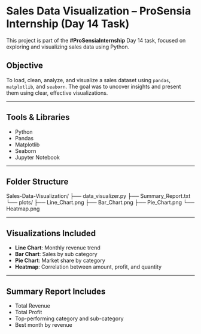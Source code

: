 # Sales Data Visualization – ProSensia Internship (Day 14 Task)

This project is part of the **#ProSensiaInternship** Day 14 task, focused on exploring and visualizing sales data using Python.

## Objective
To load, clean, analyze, and visualize a sales dataset using `pandas`, `matplotlib`, and `seaborn`. The goal was to uncover insights and present them using clear, effective visualizations.

---

## Tools & Libraries
- Python
- Pandas
- Matplotlib
- Seaborn
- Jupyter Notebook

---

## Folder Structure
Sales-Data-Visualization/
├── data_visualizer.py
├── Summary_Report.txt 
└── plots/ 
├── Line_Chart.png
├── Bar_Chart.png
├── Pie_Chart.png
└── Heatmap.png

---

## Visualizations Included
- **Line Chart**: Monthly revenue trend  
- **Bar Chart**: Sales by sub category  
- **Pie Chart**: Market share by category  
- **Heatmap**: Correlation between amount, profit, and quantity  

---

## Summary Report Includes
- Total Revenue  
- Total Profit  
- Top-performing category and sub-category  
- Best month by revenue

